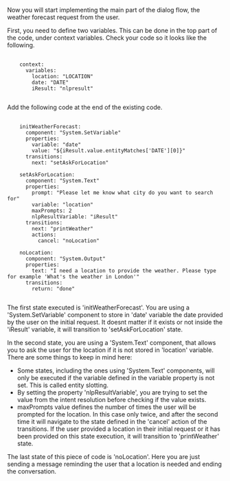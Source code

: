 Now you will start implementing the main part of the dialog flow, the weather forecast request from the user.

First, you need to define two variables. This can be done in the top part of the code, under context variables.
Check your code so it looks like the following.
<pre>
    <code>
    context:
      variables:
        location: "LOCATION"
        date: "DATE"
        iResult: "nlpresult"
    </code>
</pre>
Add the following code at the end of the existing code.
<pre>
    <code>
    initWeatherForecast:
      component: "System.SetVariable"
      properties:
        variable: "date"
        value: "${iResult.value.entityMatches['DATE'][0]}"
      transitions:
        next: "setAskForLocation"

    setAskForLocation:
      component: "System.Text"
      properties:
        prompt: "Please let me know what city do you want to search for"
        variable: "location"
        maxPrompts: 2
        nlpResultVariable: "iResult"      
      transitions:
        next: "printWeather"
        actions:
          cancel: "noLocation"

    noLocation:
      component: "System.Output"
      properties:
        text: "I need a location to provide the weather. Please type for example 'What's the weather in London'"
      transitions:
        return: "done"
    </code>
</pre>

The first state executed is 'initWeatherForecast'. You are using a 'System.SetVariable' component to store in 'date' variable the date provided by the user on the initial request. It doesnt matter if it exists or not inside the 'iResult' variable, it will transition to 'setAskForLocation' state.

In the second state, you are using a 'System.Text' component, that allows you to ask the user for  the location if it is not stored in 'location' variable. There are some things to keep in mind here:
* Some states, including the ones using 'System.Text' components, will only be executed if the variable defined in the variable property is not set. This is called entity slotting.
* By setting the property 'nlpResultVariable', you are trying to set the value from the intent resolution before checking if the value exists.
* maxPrompts value defines the number of times the user will be prompted for the location. In this case only twice, and after the second time it will navigate to the state defined in the 'cancel' action of the transitions.
If the user provided a location in their initial request or it has been provided on this state execution, it will transition to 'printWeather' state.

The last state of this piece of code is 'noLocation'. Here you are just sending a message reminding the user that a location is needed and ending the conversation.